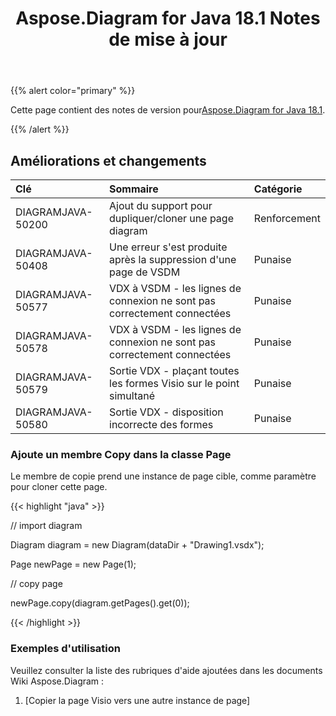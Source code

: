 ﻿---
title: Aspose.Diagram for Java 18.1 Notes de mise à jour
type: docs
weight: 120
url: /fr/java/aspose-diagram-for-java-18-1-release-notes/
---
{{% alert color="primary" %}} 

 Cette page contient des notes de version pour[Aspose.Diagram for Java 18.1](https://docs.aspose.com/diagram/java/aspose-diagram-for-java-18-1-release-notes/).

{{% /alert %}} 
## **Améliorations et changements**

|**Clé**|**Sommaire**|**Catégorie**|
|:- |:- |:- |
|DIAGRAMJAVA-50200|Ajout du support pour dupliquer/cloner une page diagram|Renforcement|
|DIAGRAMJAVA-50408|Une erreur s'est produite après la suppression d'une page de VSDM|Punaise|
|DIAGRAMJAVA-50577|VDX à VSDM - les lignes de connexion ne sont pas correctement connectées|Punaise|
|DIAGRAMJAVA-50578|VDX à VSDM - les lignes de connexion ne sont pas correctement connectées|Punaise|
|DIAGRAMJAVA-50579|Sortie VDX - plaçant toutes les formes Visio sur le point simultané|Punaise|
|DIAGRAMJAVA-50580|Sortie VDX - disposition incorrecte des formes|Punaise|
### **Ajoute un membre Copy dans la classe Page**
Le membre de copie prend une instance de page cible, comme paramètre pour cloner cette page.

{{< highlight "java" >}}

 // import diagram

Diagram diagram = new Diagram(dataDir + "Drawing1.vsdx");

Page newPage = new Page(1);

// copy page

newPage.copy(diagram.getPages().get(0));

{{< /highlight >}}
### **Exemples d'utilisation**
Veuillez consulter la liste des rubriques d'aide ajoutées dans les documents Wiki Aspose.Diagram :

1. [Copier la page Visio vers une autre instance de page]
